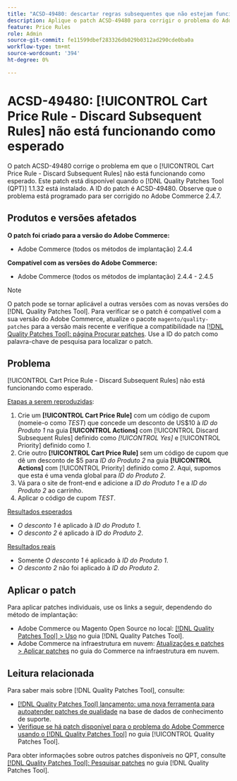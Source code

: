 ```yaml
---
title: "ACSD-49480: descartar regras subsequentes que não estejam funcionando"
description: Aplique o patch ACSD-49480 para corrigir o problema do Adobe Commerce em que o [!UICONTROL Cart Price Rule - Discard Subsequent Rules] não está funcionando como esperado.
feature: Price Rules
role: Admin
source-git-commit: fe11599dbef283326db029b0312ad290cde0ba0a
workflow-type: tm+mt
source-wordcount: '394'
ht-degree: 0%

---
```


# ACSD-49480: [!UICONTROL Cart Price Rule - Discard Subsequent Rules] não está funcionando como esperado

O patch ACSD-49480 corrige o problema em que o [!UICONTROL Cart Price Rule - Discard Subsequent Rules] não está funcionando como esperado. Este patch está disponível quando o [!DNL Quality Patches Tool (QPT)] 1.1.32 está instalado. A ID do patch é ACSD-49480. Observe que o problema está programado para ser corrigido no Adobe Commerce 2.4.7.

## Produtos e versões afetados

**O patch foi criado para a versão do Adobe Commerce:**

* Adobe Commerce (todos os métodos de implantação) 2.4.4

**Compatível com as versões do Adobe Commerce:**

* Adobe Commerce (todos os métodos de implantação) 2.4.4 - 2.4.5

>[!NOTE]
>
>O patch pode se tornar aplicável a outras versões com as novas versões do [!DNL Quality Patches Tool]. Para verificar se o patch é compatível com a sua versão do Adobe Commerce, atualize o pacote `magento/quality-patches` para a versão mais recente e verifique a compatibilidade na [[!DNL Quality Patches Tool]: página Procurar patches](https://experienceleague.adobe.com/tools/commerce-quality-patches/index.html?lang=pt-BR). Use a ID do patch como palavra-chave de pesquisa para localizar o patch.

## Problema

[!UICONTROL Cart Price Rule - Discard Subsequent Rules] não está funcionando como esperado.

<u>Etapas a serem reproduzidas</u>:

1. Crie um **[!UICONTROL Cart Price Rule]** com um código de cupom (nomeie-o como *TEST*) que concede um desconto de US$10 à *ID do Produto 1* na guia **[!UICONTROL Actions]** com [!UICONTROL Discard Subsequent Rules] definido como *[!UICONTROL Yes]* e [!UICONTROL Priority] definido como *1*.
1. Crie outro **[!UICONTROL Cart Price Rule]** sem um código de cupom que dê um desconto de $5 para *ID do Produto 2* na guia **[!UICONTROL Actions]** com [!UICONTROL Priority] definido como *2*. Aqui, supomos que esta é uma venda global para *ID do Produto 2*.
1. Vá para o site de front-end e adicione a *ID do Produto 1* e a *ID do Produto 2* ao carrinho.
1. Aplicar o código de cupom *TEST*.

<u>Resultados esperados</u>

* *O desconto 1* é aplicado à *ID do Produto 1*.
* *O desconto 2* é aplicado à *ID do Produto 2*.

<u>Resultados reais</u>

* Somente *O desconto 1* é aplicado à *ID do Produto 1*.
* *O desconto 2* não foi aplicado à *ID do Produto 2*.

## Aplicar o patch

Para aplicar patches individuais, use os links a seguir, dependendo do método de implantação:

* Adobe Commerce ou Magento Open Source no local: [[!DNL Quality Patches Tool] > Uso](/help/tools/quality-patches-tool/usage.md) no guia [!DNL Quality Patches Tool].
* Adobe Commerce na infraestrutura em nuvem: [Atualizações e patches > Aplicar patches](https://experienceleague.adobe.com/docs/commerce-cloud-service/user-guide/develop/upgrade/apply-patches.html?lang=pt-BR) no guia do Commerce na infraestrutura em nuvem.

## Leitura relacionada

Para saber mais sobre [!DNL Quality Patches Tool], consulte:

* [[!DNL Quality Patches Tool] lançamento: uma nova ferramenta para autoatender patches de qualidade](https://experienceleague.adobe.com/pt-br/docs/commerce-knowledge-base/kb/announcements/commerce-announcements/magento-quality-patches-released-new-tool-to-self-serve-quality-patches) na base de dados de conhecimento de suporte.
* [Verifique se há patch disponível para o problema do Adobe Commerce usando o  [!DNL Quality Patches Tool]](/help/tools/quality-patches-tool/patches-available-in-qpt/check-patch-for-magento-issue-with-magento-quality-patches.md) no guia [!UICONTROL Quality Patches Tool].


Para obter informações sobre outros patches disponíveis no QPT, consulte [[!DNL Quality Patches Tool]: Pesquisar patches](https://experienceleague.adobe.com/tools/commerce-quality-patches/index.html?lang=pt-BR) no guia [!DNL Quality Patches Tool].
